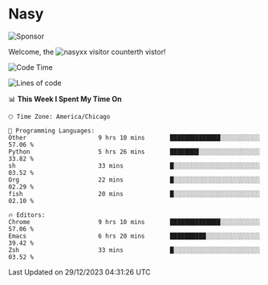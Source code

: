 # Nasy

<!--
<p align="center">
<img height="200" src="https://github-readme-stats.vercel.app/api?username=nasyxx&count_private=true&show_icons=true&theme=dracula&include_all_commits=true"/>
<img height="200" src="https://github-readme-stats.vercel.app/api/top-langs/?username=nasyxx&theme=dracula&hide=html,jupyter+notebook&count_private=true&show_icons=true"/>
</p>

  
----------------
-->

![Sponsor](https://img.shields.io/static/v1.svg?label=Sponsor&message=%E2%9D%A4&logo=GitHub&style=flat&color=pink)
 
Welcome, the ![nasyxx visitor counter](https://count.getloli.com/get/@nasyxx?theme=rule34)th vistor!
 
<!--START_SECTION:waka-->
![Code Time](http://img.shields.io/badge/Code%20Time-4%2C170%20hrs%203%20mins-blue)

![Lines of code](https://img.shields.io/badge/From%20Hello%20World%20I%27ve%20Written-6.3%20million%20lines%20of%20code-blue)

📊 **This Week I Spent My Time On** 

```text
🕑︎ Time Zone: America/Chicago

💬 Programming Languages: 
Other                    9 hrs 10 mins       ██████████████░░░░░░░░░░░   57.06 % 
Python                   5 hrs 26 mins       ████████░░░░░░░░░░░░░░░░░   33.82 % 
sh                       33 mins             █░░░░░░░░░░░░░░░░░░░░░░░░   03.52 % 
Org                      22 mins             █░░░░░░░░░░░░░░░░░░░░░░░░   02.29 % 
fish                     20 mins             █░░░░░░░░░░░░░░░░░░░░░░░░   02.10 % 

🔥 Editors: 
Chrome                   9 hrs 10 mins       ██████████████░░░░░░░░░░░   57.06 % 
Emacs                    6 hrs 20 mins       ██████████░░░░░░░░░░░░░░░   39.42 % 
Zsh                      33 mins             █░░░░░░░░░░░░░░░░░░░░░░░░   03.52 % 
```


 Last Updated on 29/12/2023 04:31:26 UTC
<!--END_SECTION:waka-->

<!-- ![visitors](https://visitor-badge.laobi.icu/badge?page_id=nasyxx.nasyxx) -->
